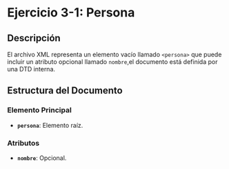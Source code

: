 # Ejercicio 3-1: Persona

## Descripción
El archivo XML representa un elemento vacío llamado `<persona>` que puede incluir un atributo opcional llamado `nombre`,el documento está definida por una DTD interna.

## Estructura del Documento
### Elemento Principal
- **`persona`**: Elemento raíz.

### Atributos
- **`nombre`**: Opcional.